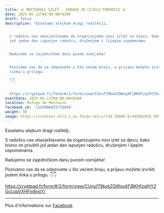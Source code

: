 ```yaml
---
title: 🌞 MEKTEBSKI IZLET - ZABAVA ZA CIJELU PORODICU 🌞
date: 2025-05-11T09:00:00+0200
draft: false
description: 'Esselamu alejkum dragi roditelji,


  S radošću vas obavještavamo da organizujemo novi izlet za djecu, kako bismo im priuštili
  još jedan dan ispunjen radošću, druženjem i lijepim uspomenama.


  Radujemo se zajedničkom danu punom osmijeha!


  Pozivamo vas da se odazovete u što većem broju, a prijavu možete izvršiti putem
  linka u prilogu.

  👇👇


  https://cryptpad.fr/form/#/2/form/view/CUnuf79kokZQWxq4FjBKHfzqIHY2GcLgpVXHFjn8vgY/'
eventDate: 2025-05-11T09:00:00+0200
location: Refuge de Montassé
facebook_id: '1193996425719456'
weight: 30
image: https://scontent-atl3-1.xx.fbcdn.net/v/t39.30808-6/495002816_999819255612007_6095771516433501333_n.jpg?_nc_cat=106&ccb=1-7&_nc_sid=9e60e4&_nc_eui2=AeE4i9kfxibsmnXwOJtZEfFQZcfpBP-vZNVlx-kE_69k1bn8IU1lCcE-UzsrRsZpS5bS10mHb61n4OPKUOSyR7Z5&_nc_ohc=OR6i_mGcQEsQ7kNvwFai8ZG&_nc_oc=AdllK0T03DbHEwx7i3Es3Fl63TFX4hSIrUU0hZrfodtFVAu_75E1sI4PBxiSWGDDgQc&_nc_zt=23&_nc_ht=scontent-atl3-1.xx&edm=ABTKTjYEAAAA&_nc_gid=xyTM3-PIXHrqWZhwHC0RqQ&oh=00_AfGSSIECrE9YxNgjaTDjuHmx0pvTJ2kNjXNxPRilI9iAnQ&oe=681AC745
---
```


Esselamu alejkum dragi roditelji,

S radošću vas obavještavamo da organizujemo novi izlet za djecu, kako bismo im priuštili još jedan dan ispunjen radošću, druženjem i lijepim uspomenama.

Radujemo se zajedničkom danu punom osmijeha!

Pozivamo vas da se odazovete u što većem broju, a prijavu možete izvršiti putem linka u prilogu.
👇👇

https://cryptpad.fr/form/#/2/form/view/CUnuf79kokZQWxq4FjBKHfzqIHY2GcLgpVXHFjn8vgY/

---

Plus d'informations sur [Facebook](https://facebook.com/events/1193996425719456)